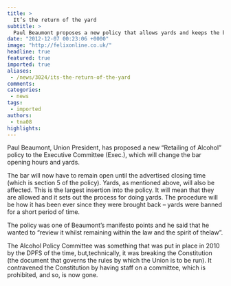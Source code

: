 ```yaml
---
title: >
  It’s the return of the yard
subtitle: >
  Paul Beaumont proposes a new policy that allows yards and keeps the bar open later and
date: "2012-12-07 00:23:06 +0000"
image: "http://felixonline.co.uk/"
headline: true
featured: true
imported: true
aliases:
 - /news/3024/its-the-return-of-the-yard
comments:
categories:
 - news
tags:
 - imported
authors:
 - tna08
highlights:
---
```


Paul Beaumont, Union President, has proposed a new “Retailing of Alcohol” policy to the Executive Committee (Exec.), which will change the bar opening hours and yards.

The bar will now have to remain open until the advertised closing time (which is section 5 of the policy).
 Yards, as mentioned above, will also be affected. This is the largest insertion into the policy. It will mean that they are allowed and it sets out the process for doing yards. The procedure will be how it has been ever since they were brought back – yards were banned for a short period of time.

The policy was one of Beaumont’s manifesto points and he said that he wanted to “review it whilst remaining within the law and the spirit of thelaw”.

The Alcohol Policy Committee was something that was put in place in 2010 by the DPFS of the time, but,technically, it was breaking the Constitution (the document that governs the rules by which the Union is to be run). It contravened the Constitution by having staff on a committee, which is prohibited, and so, is now gone.
